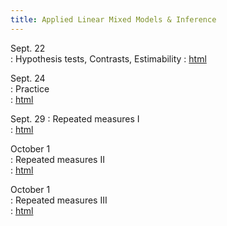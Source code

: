 ```yaml
---
title: Applied Linear Mixed Models & Inference
---
```

  
Sept. 22  
: Hypothesis tests, Contrasts, Estimability 
  : [html](https://stat870.github.io/fall2025/notes/inference-estimability-degrees-of-freedom-hypothesis-tests-contrasts.html)

Sept. 24  
: Practice  
  : [html](https://stat870.github.io/fall2025/notes/practice.html)
  
Sept. 29 
: Repeated measures I  
  : [html](https://stat870.github.io/fall2025/notes/repeated-measures-practice-ii.html)
    
October 1  
: Repeated measures II  
  : [html](https://stat870.github.io/fall2025/notes/repeated-measures-ii.html)

October 1  
: Repeated measures III  
  : [html](https://stat870.github.io/fall2025/notes/repeated-measures-iii.html)
